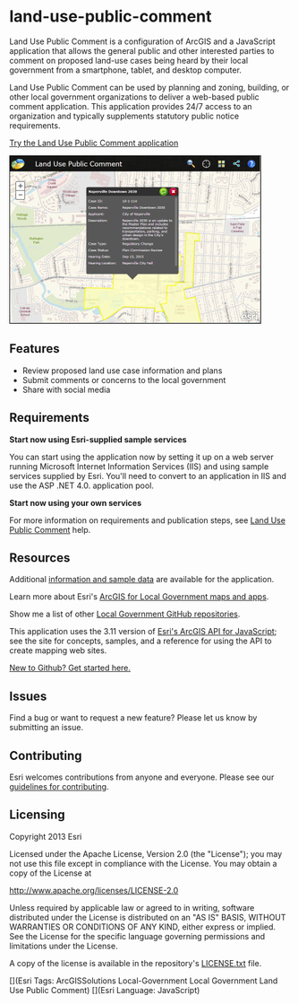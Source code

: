 # land-use-public-comment

Land Use Public Comment is a configuration of ArcGIS and a JavaScript application that allows the general public and other interested parties to comment on proposed land-use cases being heard by their local government from a smartphone, tablet, and desktop computer.

Land Use Public Comment can be used by planning and zoning, building, or other local government organizations to deliver a web-based public comment application. This application provides 24/7 access to an organization and typically supplements statutory public notice requirements.

[Try the Land Use Public Comment application](http://links.esri.com/localgovernment/tryit/LandUsePublicComment/)

[![Image of Land Use Public Comment application](land-use-public-comment.png "Land Use Public Comment application")](http://links.esri.com/localgovernment/tryit/LandUsePublicComment/)

## Features

* Review proposed land use case information and plans
* Submit comments or concerns to the local government
* Share with social media

## Requirements

**Start now using Esri-supplied sample services**

You can start using the application now by setting it up on a web server running Microsoft Internet Information Services (IIS) and using sample services supplied by Esri.
You'll need to convert to an application in IIS and use the ASP .NET 4.0. application pool.

**Start now using your own services**

For more information on requirements and publication steps, see [Land Use Public Comment](http://links.esri.com/localgovernment/help/10.2/LandUsePublicComment) help.

## Resources

Additional [information and sample data](http://www.arcgis.com/home/item.html?id=76671a0cf4954b3bad18ac2ef06346b2) are available for the application.

Learn more about Esri's [ArcGIS for Local Government maps and apps](http://solutions.arcgis.com/local-government/).

Show me a list of other [Local Government GitHub repositories](http://esri.github.io/#Local-Government).

This application uses the 3.11 version of [Esri's ArcGIS API for JavaScript](http://help.arcgis.com/en/webapi/javascript/arcgis/); see the site for concepts, samples, and a reference for using the API to create mapping web sites.

[New to Github? Get started here.](http://htmlpreview.github.com/?https://github.com/Esri/esri.github.com/blob/master/help/esri-getting-to-know-github.html)

## Issues

Find a bug or want to request a new feature?  Please let us know by submitting an issue.

## Contributing

Esri welcomes contributions from anyone and everyone. Please see our [guidelines for contributing](https://github.com/esri/contributing).

## Licensing

Copyright 2013 Esri

Licensed under the Apache License, Version 2.0 (the "License"); you may not use this file except in compliance with the License. You may obtain a copy of the License at

   http://www.apache.org/licenses/LICENSE-2.0

Unless required by applicable law or agreed to in writing, software distributed under the License is distributed on an "AS IS" BASIS, WITHOUT WARRANTIES OR CONDITIONS OF ANY KIND, either express or implied. See the License for the specific language governing permissions and limitations under the License.

A copy of the license is available in the repository's [LICENSE.txt](LICENSE.txt) file.

[](Esri Tags: ArcGISSolutions Local-Government Local Government Land Use Public Comment)
[](Esri Language: JavaScript)
